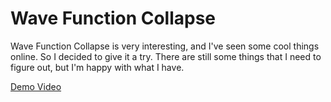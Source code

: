 # Wave Function Collapse

Wave Function Collapse is very interesting, and I've seen some cool things online. So I decided to give it a try. There are still some things that I need to figure out, but I'm happy with what I have.

[Demo Video](https://www.youtube.com/watch?v=6Y8MLu_c3Z8)
